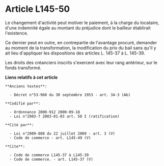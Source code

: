 # Article L145-50

Le changement d'activité peut motiver le paiement, à la charge du locataire, d'une indemnité égale au montant du préjudice
dont le bailleur établirait l'existence. 

Ce dernier peut en outre, en contrepartie de l'avantage procuré, demander au moment de la transformation, la modification du
prix du bail sans qu'il y ait lieu d'appliquer les dispositions des articles L. 145-37 à L. 145-39. 

Les droits des créanciers inscrits s'exercent avec leur rang antérieur, sur le fonds transformé.

**Liens relatifs à cet article**

	**Anciens textes**:

	  - Décret n°53-960 du 30 septembre 1953 - art. 34-3 (Ab)

	**Codifié par**:

	  - Ordonnance 2000-912 2000-09-18
	  - Loi n°2003-7 2003-01-03 art. 50 I (ratification)

	**Cité par**:

	  - Loi n°2009-888 du 22 juillet 2009 - art. 3 (V)
	  - Code de commerce - art. L145-49 (V)

	**Cite**:

	  - Code de commerce L145-37 à L145-39
	  - Code de commerce. - art. L145-37 (V)
